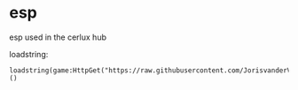 # esp
esp used in the cerlux hub


loadstring:

    loadstring(game:HttpGet("https://raw.githubusercontent.com/JorisvanderVuurst/esp/refs/heads/main/basic%20esp.lua"))()
